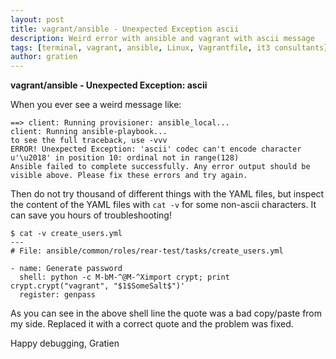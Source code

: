 ```yaml
---
layout: post
title: vagrant/ansible - Unexpected Exception ascii
description: Weird error with ansible and vagrant with ascii message
tags: [terminal, vagrant, ansible, Linux, Vagrantfile, it3 consultants]
author: gratien
---
```


<strong>vagrant/ansible - Unexpected Exception: ascii</strong>

When you ever see a weird message like:

    ==> client: Running provisioner: ansible_local...
    client: Running ansible-playbook...
    to see the full traceback, use -vvv
    ERROR! Unexpected Exception: 'ascii' codec can't encode character u'\u2018' in position 10: ordinal not in range(128)
    Ansible failed to complete successfully. Any error output should be
    visible above. Please fix these errors and try again.
    
Then do not try thousand of different things with the YAML files, but inspect the content of the YAML files with `cat -v` for some non-ascii characters. It can save you hours of troubleshooting!

    $ cat -v create_users.yml
    ---
    # File: ansible/common/roles/rear-test/tasks/create_users.yml
    
    - name: Generate password
      shell: python -c M-bM-^@M-^Ximport crypt; print crypt.crypt("vagrant", "$1$SomeSalt$")'
      register: genpass
    
As you can see in the above shell line the quote was a bad copy/paste from my side. Replaced it with a correct quote and the problem was fixed.

Happy debugging,
Gratien
